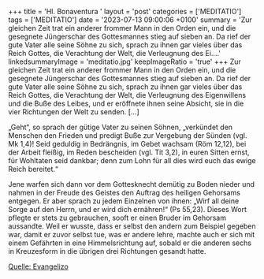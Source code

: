 +++
title = 'Hl. Bonaventura  '
layout = 'post'
categories = ['MEDITATIO']
tags = ['MEDITATIO']
date = '2023-07-13 09:00:06 +0100'
summary = 'Zur gleichen Zeit trat ein anderer frommer Mann in den Orden ein, und die gesegnete Jüngerschar des Gottesmannes stieg auf sieben an. Da rief der gute Vater alle seine Söhne zu sich, sprach zu ihnen gar vieles über das Reich Gottes, die Verachtung der Welt, die Verleugnung des Ei....'
linkedsummaryImage = 'meditatio.jpg'
keepImageRatio = 'true'
+++
Zur gleichen Zeit trat ein anderer frommer Mann in den Orden ein, und die gesegnete Jüngerschar des Gottesmannes stieg auf sieben an. Da rief der gute Vater alle seine Söhne zu sich, sprach zu ihnen gar vieles über das Reich Gottes, die Verachtung der Welt, die Verleugnung des Eigenwillens und die Buße des Leibes, und er eröffnete ihnen seine Absicht, sie in die vier Richtungen der Welt zu senden.<!--more--> […]

„Geht“, so sprach der gütige Vater zu seinen Söhnen, „verkündet den Menschen den Frieden und predigt Buße zur Vergebung der Sünden (vgl. Mk 1,4)! Seid geduldig in Bedrängnis, im Gebet wachsam (Röm 12,12), bei der Arbeit fleißig, im Reden bescheiden (vgl. Tit 3,2), in euren Sitten ernst, für Wohltaten seid dankbar; denn zum Lohn für all dies wird euch das ewige Reich bereitet.“

Jene warfen sich dann vor dem Gottesknecht demütig zu Boden nieder und nahmen in der Freude des Geistes den Auftrag des heiligen Gehorsams entgegen. Er aber sprach zu jedem Einzelnen von ihnen: „Wirf all deine Sorge auf den Herrn, und er wird dich ernähren!“ (Ps 55,23). Dieses Wort pflegte er stets zu gebrauchen, sooft er einen Bruder im Gehorsam aussandte. Weil er wusste, dass er selbst den andern zum Beispiel gegeben war, damit er zuvor selbst tue, was er andere lehre, machte auch er sich mit einem Gefährten in eine Himmelsrichtung auf, sobald er die anderen sechs in Kreuzesform in die übrigen drei Richtungen gesandt hatte.




[Quelle: Evangelizo](https://evangeliumtagfuertag.org/DE/gospel)

